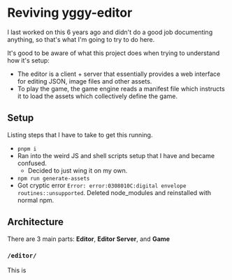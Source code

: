 # Reviving yggy-editor

I last worked on this 6 years ago and didn't do a good job documenting anything, so that's what I'm going to try to do here.

It's good to be aware of what this project does when trying to understand how it's setup:

- The editor is a client + server that essentially provides a web interface for editing JSON, image files and other assets.
- To play the game, the game engine reads a manifest file which instructs it to load the assets which collectively define the game.

## Setup

Listing steps that I have to take to get this running.

- `pnpm i`
- Ran into the weird JS and shell scripts setup that I have and became confused.
  - Decided to just wing it on my own.
- `npm run generate-assets`
- Got cryptic error `Error: error:0308010C:digital envelope routines::unsupported`. Deleted node_modules and reinstalled with normal npm.

## Architecture

There are 3 main parts: **Editor**, **Editor Server**, and **Game**

### `/editor/`

This is 
